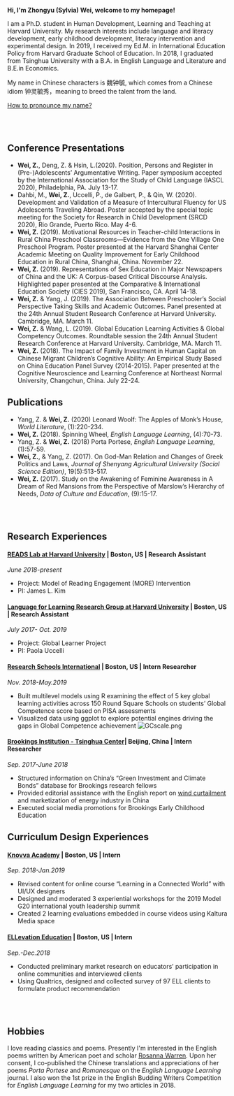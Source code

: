 **Hi, I'm Zhongyu (Sylvia) Wei, welcome to my homepage!**

I am a Ph.D. student in Human Development, Learning and Teaching at Harvard University. My research interests include language and literacy development, early childhood development, literacy intervention and experimental design. In 2019, I received my Ed.M. in International Education Policy from Harvard Graduate School of Education. In 2018, I graduated from Tsinghua University with a B.A. in English Language and Literature and B.E.in Economics. 

My name in Chinese characters is 魏钟毓, which comes from a Chinese idiom 钟灵毓秀，meaning to breed the talent from the land. 

[How to pronounce my name?](http://text-to-speech.imtranslator.net/speech.asp)

<br><br>

## Conference Presentations
-	**Wei, Z.**, Deng, Z. & Hsin, L.(2020). Position, Persons and Register in (Pre-)Adolescents’ Argumentative Writing. Paper symposium accepted by the International Association for the Study of Child Language (IASCL 2020), Philadelphia, PA. July 13-17.
- Dahbi, M.,  **Wei, Z.**, Uccelli, P., de Galbert, P., & Qin, W. (2020). Development and Validation of a Measure of Intercultural Fluency for US Adolescents Traveling Abroad. Poster accepted by the special topic meeting for the Society for Research in Child Development (SRCD 2020), Rio Grande, Puerto Rico. May 4-6.
-	**Wei, Z.** (2019). Motivational Resources in Teacher-child Interactions in Rural China Preschool Classrooms—Evidence from the One Village One Preschool Program. Poster presented at the Harvard Shanghai Center Academic Meeting on Quality Improvement for Early Childhood Education in Rural China, Shanghai, China. November 22.
-	**Wei, Z.** (2019). Representations of Sex Education in Major Newspapers of China and the UK: A Corpus-based Critical Discourse Analysis. Highlighted paper presented at the Comparative & International Education Society (CIES 2019), San Francisco, CA. April 14-18.
- **Wei, Z.** & Yang, J. (2019). The Association Between Preschooler’s Social Perspective Taking Skills and Academic Outcomes. Panel presented at the 24th Annual Student Research Conference at Harvard University. Cambridge, MA. March 11.
- **Wei, Z.** & Wang, L. (2019). Global Education Learning Activities & Global Competency Outcomes. Roundtable session the 24th Annual Student Research Conference at Harvard University. Cambridge, MA. March 11.
-	**Wei, Z.** (2018). The Impact of Family Investment in Human Capital on Chinese Migrant Children’s Cognitive Ability: An Empirical Study Based on China Education Panel Survey (2014-2015). Paper presented at the Cognitive Neuroscience and Learning Conference at Northeast Normal University, Changchun, China. July 22-24.

## Publications
- Yang, Z. & **Wei, Z.** (2020) Leonard Woolf: The Apples of Monk’s House, _World Literature_, (1):220-234.
-	**Wei, Z.** (2018). Spinning Wheel, _English Language Learning_, (4):70-73.
- Yang, Z. & **Wei, Z.** (2018) Porta Portese, _English Language Learning_, (1):57-59.
-	**Wei, Z.**, & Yang, Z. (2017). On God-Man Relation and Changes of Greek Politics and Laws, _Journal of Shenyang Agricultural University (Social Science Edition)_, 19(5):513-517. 
-	**Wei, Z.** (2017). Study on the Awakening of Feminine Awareness in A Dream of Red Mansions from the Perspective of Marslow’s Hierarchy of Needs, _Data of Culture and Education_, (9):15-17.

<br><br>
<div id = "projects"></div>

## Research Experiences

#### [READS Lab at Harvard University](https://www.readslab.org) | Boston, US | Research Assistant	
_June 2018-present_
- Project: Model of Reading Engagement (MORE) Intervention
- PI: James L. Kim 

#### [Language for Learning Research Group at Harvard University](https://projects.iq.harvard.edu/uccelli) | Boston, US | Research Assistant	
_July 2017- Oct. 2019_
-	Project: Global Learner Project
-	PI: Paola Uccelli

#### [Research Schools International](https://researchschools-international-cmna.squarespace.com/) | Boston, US | Intern Researcher	
_Nov. 2018-May.2019_
-	Built multilevel models using R examining the effect of 5 key global learning activities across 150 Round Square Schools on students’ Global Competence score based on PISA assessments
-	Visualized data using ggplot to explore potential engines driving the gaps in Global Competence achievement
![GCscale.png](Sylviawzy.github.io/assets/img/GCscale.png)

#### [Brookings Institution - Tsinghua Center](https://www.brookings.edu/center/brookings-tsinghua-center/)| Beijing, China | Intern Researcher	
_Sep. 2017-June 2018_
-	Structured information on China’s “Green Investment and Climate Bonds” database for Brookings research fellows
-	Provided editorial assistance with the English report on [wind curtailment](https://www.brookings.edu/wp-content/uploads/2018/03/wind-curtailment-in-china-and-lessons-from-the-united-states1.pdf) and marketization of energy industry in China
-	Executed social media promotions for Brookings Early Childhood Education


## Curriculum Design Experiences

#### [Knovva Academy](https://www.knovva.com/) | Boston, US | Intern
_Sep. 2018-Jan.2019_
-	Revised content for online course “Learning in a Connected World” with UI/UX designers 
- Designed and moderated 3 experiential workshops for the 2019 Model G20 international youth leadership summit
- Created 2 learning evaluations embedded in course videos using Kaltura Media space


#### [ELLevation Education](https://ellevationeducation.com/home/default) | Boston, US | Intern
_Sep.-Dec.2018_
-	Conducted preliminary market research on educators’ participation in online communities and interviewed clients
-	Using Qualtrics, designed and collected survey of 97 ELL clients to formulate product recommendation

<br><br>


## Hobbies

I love reading classics and poems. Presently I'm interested in the English poems written by American poet and scholar [Rosanna Warren](http://www.rosannawarren.com/). Upon her consent, I co-published the Chinese translations and appreciations of her poems _Porta Portese_ and _Romanesque_ on the _English Language Learning_ journal. I also won the 1st prize in the English Budding Writers Competition for _English Language Learning_ for my two articles in 2018.


<!---
```markdown
Syntax highlighted code block

# Header 1
## Header 2
### Header 3

- Bulleted
- List

1. Numbered
2. List

**Bold** and _Italic_ and `Code` text

[Link](url) and ![Image](src)
```
-->
